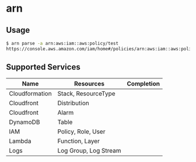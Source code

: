 # arn

## Usage

```bash
$ arn parse -a arn:aws:iam::aws:policy/test
https://console.aws.amazon.com/iam/home#/policies/arn:aws:iam::aws:policy/test$jsonEditor
```

## Supported Services

|Name|Resources|Completion|
|----|---------|----------|
|Cloudformation|Stack, ResourceType||
|Cloudfront|Distribution||
|Cloudfront|Alarm||
|DynamoDB|Table||
|IAM|Policy, Role, User||
|Lambda|Function, Layer||
|Logs|Log Group, Log Stream||

